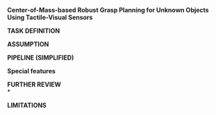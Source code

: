 **Center-of-Mass-based Robust Grasp Planning for Unknown Objects
Using Tactile-Visual Sensors**  

**TASK DEFINITION**  


**ASSUMPTION**  


**PIPELINE (SIMPLIFIED)**  
 
**Special features**  

**FURTHER REVIEW**  
* 

**LIMITATIONS**  

